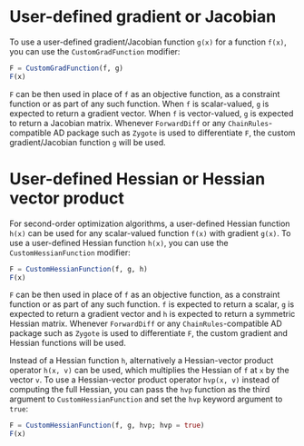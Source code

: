 # User-defined gradient or Jacobian

To use a user-defined gradient/Jacobian function `g(x)` for a function `f(x)`, you can use the `CustomGradFunction` modifier:
```julia
F = CustomGradFunction(f, g)
F(x)
```
`F` can be then used in place of `f` as an objective function, as a constraint function or as part of any such function. When `f` is scalar-valued, `g` is expected to return a gradient vector. When `f` is vector-valued, `g` is expected to return a Jacobian matrix. Whenever `ForwardDiff` or any `ChainRules`-compatible AD package such as `Zygote` is used to differentiate `F`, the custom gradient/Jacobian function `g` will be used.

# User-defined Hessian or Hessian vector product

For second-order optimization algorithms, a user-defined Hessian function `h(x)` can be used for any scalar-valued function `f(x)` with gradient `g(x)`. To use a user-defined Hessian function `h(x)`, you can use the `CustomHessianFunction` modifier:
```julia
F = CustomHessianFunction(f, g, h)
F(x)
```
`F` can be then used in place of `f` as an objective function, as a constraint function or as part of any such function. `f` is expected to return a scalar, `g` is expected to return a gradient vector and `h` is expected to return a symmetric Hessian matrix. Whenever `ForwardDiff` or any `ChainRules`-compatible AD package such as `Zygote` is used to differentiate `F`, the custom gradient and Hessian functions will be used.

Instead of a Hessian function `h`, alternatively a Hessian-vector product operator `h(x, v)` can be used, which multiplies the Hessian of `f` at `x` by the vector `v`. To use a Hessian-vector product operator `hvp(x, v)` instead of computing the full Hessian, you can pass the `hvp` function as the third argument to `CustomHessianFunction` and set the `hvp` keyword argument to `true`:
```julia
F = CustomHessianFunction(f, g, hvp; hvp = true)
F(x)
```
